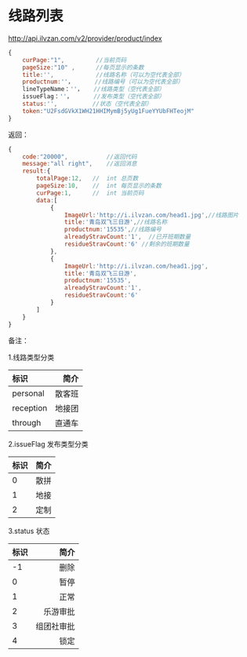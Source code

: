 # 线路列表
http://api.ilvzan.com/v2/provider/product/index

``` js
{
	curPage:"1", 		 //当前页码
	pageSize:"10" ,      //每页显示的条数
	title:'',            //线路名称（可以为空代表全部）
	productnum:''，      //线路编号（可以为空代表全部）
    lineTypeName：''，   //线路类型（空代表全部）
    issueFlag：''，      //发布类型（空代表全部）
    status:'',          //状态（空代表全部）
	token:"U2FsdGVkX1WH21HHIMymBj5yUg1FueYYUbFHTeojM"
}
```

返回：
``` js
{
	code:"20000",           //返回代码
	message:"all right",    //返回消息
	result:{
		totalPage:12,	//	int	总页数
		pageSize:10,	//	int	每页显示的条数
		curPage:1,		//	int	当前页码
		data:[
			{
				ImageUrl:'http://i.ilvzan.com/head1.jpg',//线路图片		
				title:'青岛双飞三日游',//线路名称
				productnum:'15535',//线路编号
				alreadyStravCount:'1',	//已开班期数量
				residueStravCount:'6' //剩余的班期数量
			},
			{
				ImageUrl:'http://i.ilvzan.com/head1.jpg',
				title:'青岛双飞三日游',
				productnum:'15535',
				alreadyStravCount:'1',
				residueStravCount:'6'
			}
		]
	}
}
```


备注：

1.线路类型分类

| 标识|简介|
| :-------- | --------:| 
|personal|散客班|
|reception|地接团|
|through|直通车|

2.issueFlag  发布类型分类

| 标识|简介|
| :-------- | --------:| 
|0|散拼|
|1|地接|
|2|定制|

3.status 状态

| 标识|简介|
| :-------- | --------:| 
|-1|删除|
|0|暂停|
|1|正常|
|2|乐游审批|
|3|组团社审批|
|4|锁定|

